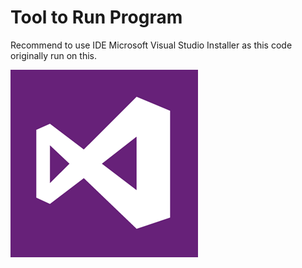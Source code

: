 # Tool to Run Program

Recommend to use IDE Microsoft Visual Studio Installer as this code originally run on this.

![Visual-Studio-installer.png : IDE tool](https://github.com/BunlongCHEA/ASP.Net_GymManagement/blob/main/Visual-Studio-installer.png)
